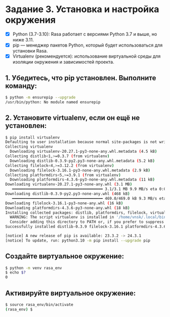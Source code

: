 # Задание 3. Установка и настройка окружения
- [x] Python (3.7-3.10): Rasa работает с версиями Python 3.7 и выше, но ниже 3.11.
- [x] pip — менеджер пакетов Python, который будет использоваться для установки Rasa.
- [x] Virtualenv (рекомендуется): использование виртуальной среды для изоляции окружения и зависимостей проекта.

## 1. Убедитесь, что pip установлен. Выполните команду:
```bash
$ python -m ensurepip --upgrade
/usr/bin/python: No module named ensurepip
```

## 2. Установите virtualenv, если он ещё не установлен:
```bash
$ pip install virtualenv
Defaulting to user installation because normal site-packages is not writeable
Collecting virtualenv
  Downloading virtualenv-20.27.1-py3-none-any.whl.metadata (4.5 kB)
Collecting distlib<1,>=0.3.7 (from virtualenv)
  Downloading distlib-0.3.9-py2.py3-none-any.whl.metadata (5.2 kB)
Collecting filelock<4,>=3.12.2 (from virtualenv)
  Downloading filelock-3.16.1-py3-none-any.whl.metadata (2.9 kB)
Collecting platformdirs<5,>=3.9.1 (from virtualenv)
  Downloading platformdirs-4.3.6-py3-none-any.whl.metadata (11 kB)
Downloading virtualenv-20.27.1-py3-none-any.whl (3.1 MB)
   ━━━━━━━━━━━━━━━━━━━━━━━━━━━━━━━━━━━━━━━━ 3.1/3.1 MB 9.9 MB/s eta 0:00:00
Downloading distlib-0.3.9-py2.py3-none-any.whl (468 kB)
   ━━━━━━━━━━━━━━━━━━━━━━━━━━━━━━━━━━━━━━━━ 469.0/469.0 kB 9.3 MB/s eta 0:00:00
Downloading filelock-3.16.1-py3-none-any.whl (16 kB)
Downloading platformdirs-4.3.6-py3-none-any.whl (18 kB)
Installing collected packages: distlib, platformdirs, filelock, virtualenv
  WARNING: The script virtualenv is installed in '/home/vnsk/.local/bin' which is not on PATH.
  Consider adding this directory to PATH or, if you prefer to suppress this warning, use --no-warn-script-location.
Successfully installed distlib-0.3.9 filelock-3.16.1 platformdirs-4.3.6 virtualenv-20.27.1

[notice] A new release of pip is available: 23.3.2 -> 24.3.1
[notice] To update, run: python3.10 -m pip install --upgrade pip
```

## Создайте виртуальное окружение: 
```bash
$ python -m venv rasa_env
$ echo $?
0
```

## Активируйте виртуальное окружение:
```bash
$ source rasa_env/bin/activate
(rasa_env) $ 
```
